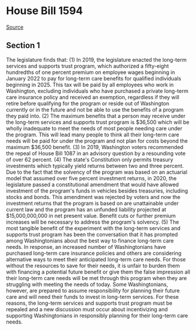 # House Bill 1594

[Source](http://lawfilesext.leg.wa.gov/biennium/2021-22/Xml/Bills/House%20Bills/1594.xml)
## Section 1
The legislature finds that:
(1) In 2019, the legislature enacted the long-term services and supports trust program, which authorized a fifty-eight hundredths of one percent premium on employee wages beginning in January 2022 to pay for long-term care benefits for qualified individuals beginning in 2025. This tax will be paid by all employees who work in Washington, excluding individuals who have purchased a private long-term care insurance policy and received an exemption, regardless if they will retire before qualifying for the program or reside out of Washington currently or in the future and not be able to use the benefits of a program they paid into.
(2) The maximum benefits that a person may receive under the long-term services and supports trust program is $36,500 which will be wholly inadequate to meet the needs of most people needing care under the program. This will lead many people to think all their long-term care needs will be paid for under the program and not plan for costs beyond the maximum $36,500 benefit.
(3) In 2019, Washington voters recommended the repeal of House Bill 1087 in an advisory question by a resounding vote of over 62 percent.
(4) The state's Constitution only permits treasury investments which typically yield returns between two and three percent. Due to the fact that the solvency of the program was based on an actuarial model that assumed over five percent investment returns, in 2020, the legislature passed a constitutional amendment that would have allowed investment of the program's funds in vehicles besides treasuries, including stocks and bonds. This amendment was rejected by voters and now the investment returns that the program is based on are unattainable under current law and the program has an unfunded liability projected at $15,000,000,000 in net present value. Benefit cuts or further premium increases will be necessary to address the program's solvency.
(5) The most tangible benefit of the experiment with the long-term services and supports trust program has been the conversation that it has prompted among Washingtonians about the best way to finance long-term care needs. In response, an increased number of Washingtonians have purchased long-term care insurance policies and others are considering alternative ways to meet their anticipated long-term care needs. For those without the resources to save for their needs, it is unfair to burden them with financing a potential future benefit or give them the false impression all their long-term care needs will be met through this program when they are struggling with meeting the needs of today. Some Washingtonians, however, are prepared to assume responsibility for planning their future care and will need their funds to invest in long-term services. For these reasons, the long-term services and supports trust program must be repealed and a new discussion must occur about incentivizing and supporting Washingtonians in responsibly planning for their long-term care needs.
